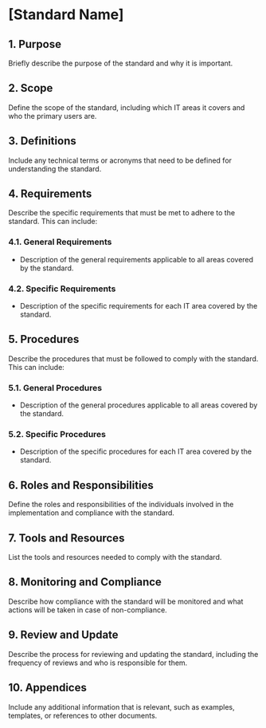 # [Standard Name]

## 1. Purpose
Briefly describe the purpose of the standard and why it is important.

## 2. Scope
Define the scope of the standard, including which IT areas it covers and who the primary users are.

## 3. Definitions
Include any technical terms or acronyms that need to be defined for understanding the standard.

## 4. Requirements
Describe the specific requirements that must be met to adhere to the standard. This can include:

### 4.1. General Requirements
- Description of the general requirements applicable to all areas covered by the standard.

### 4.2. Specific Requirements
- Description of the specific requirements for each IT area covered by the standard.

## 5. Procedures
Describe the procedures that must be followed to comply with the standard. This can include:

### 5.1. General Procedures
- Description of the general procedures applicable to all areas covered by the standard.

### 5.2. Specific Procedures
- Description of the specific procedures for each IT area covered by the standard.

## 6. Roles and Responsibilities
Define the roles and responsibilities of the individuals involved in the implementation and compliance with the standard.

## 7. Tools and Resources
List the tools and resources needed to comply with the standard.

## 8. Monitoring and Compliance
Describe how compliance with the standard will be monitored and what actions will be taken in case of non-compliance.

## 9. Review and Update
Describe the process for reviewing and updating the standard, including the frequency of reviews and who is responsible for them.

## 10. Appendices
Include any additional information that is relevant, such as examples, templates, or references to other documents.